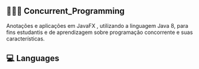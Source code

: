 ## 👨🏽‍💻 Concurrent_Programming
 Anotações e aplicações em JavaFX , utilizando a linguagem Java 8, para fins estudantis e de aprendizagem sobre programação concorrente e suas características.

## 💻 Languages
